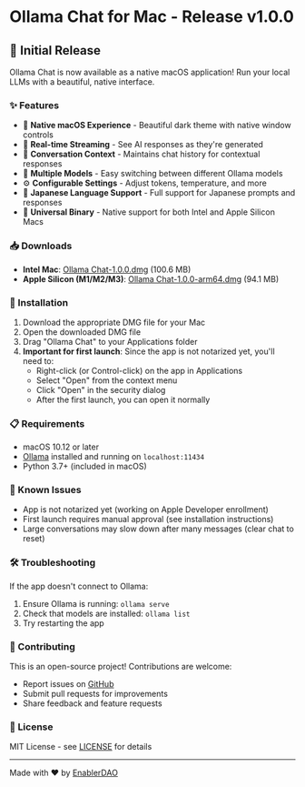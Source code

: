 # Ollama Chat for Mac - Release v1.0.0

## 🎉 Initial Release

Ollama Chat is now available as a native macOS application! Run your local LLMs with a beautiful, native interface.

### ✨ Features

- 🎨 **Native macOS Experience** - Beautiful dark theme with native window controls
- 🚀 **Real-time Streaming** - See AI responses as they're generated
- 💬 **Conversation Context** - Maintains chat history for contextual responses
- 🎯 **Multiple Models** - Easy switching between different Ollama models
- ⚙️ **Configurable Settings** - Adjust tokens, temperature, and more
- 🌸 **Japanese Language Support** - Full support for Japanese prompts and responses
- 📱 **Universal Binary** - Native support for both Intel and Apple Silicon Macs

### 📥 Downloads

- **Intel Mac**: [Ollama Chat-1.0.0.dmg](https://github.com/enablerdao/ollama-chat-ui/releases/download/v1.0.0/Ollama.Chat-1.0.0.dmg) (100.6 MB)
- **Apple Silicon (M1/M2/M3)**: [Ollama Chat-1.0.0-arm64.dmg](https://github.com/enablerdao/ollama-chat-ui/releases/download/v1.0.0/Ollama.Chat-1.0.0-arm64.dmg) (94.1 MB)

### 🚀 Installation

1. Download the appropriate DMG file for your Mac
2. Open the downloaded DMG file
3. Drag "Ollama Chat" to your Applications folder
4. **Important for first launch**: Since the app is not notarized yet, you'll need to:
   - Right-click (or Control-click) on the app in Applications
   - Select "Open" from the context menu
   - Click "Open" in the security dialog
   - After the first launch, you can open it normally

### 📋 Requirements

- macOS 10.12 or later
- [Ollama](https://ollama.ai/) installed and running on `localhost:11434`
- Python 3.7+ (included in macOS)

### 🐛 Known Issues

- App is not notarized yet (working on Apple Developer enrollment)
- First launch requires manual approval (see installation instructions)
- Large conversations may slow down after many messages (clear chat to reset)

### 🛠️ Troubleshooting

If the app doesn't connect to Ollama:
1. Ensure Ollama is running: `ollama serve`
2. Check that models are installed: `ollama list`
3. Try restarting the app

### 🤝 Contributing

This is an open-source project! Contributions are welcome:
- Report issues on [GitHub](https://github.com/enablerdao/ollama-chat-ui/issues)
- Submit pull requests for improvements
- Share feedback and feature requests

### 📄 License

MIT License - see [LICENSE](https://github.com/enablerdao/ollama-chat-ui/blob/main/LICENSE) for details

---

Made with ❤️ by [EnablerDAO](https://github.com/enablerdao)